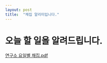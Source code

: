 ```yaml
---
layout: post
title:  "채집 알리미입니다."
---
```


# 오늘 할 일을 알려드립니다.

[연구소 요일별 채집.pdf](https://github.com/RI-Official/RI-Official.github.io/files/11363947/default.pdf)
